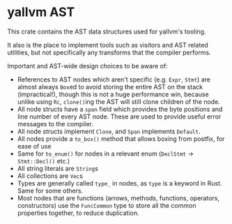 # yallvm AST

This crate contains the AST data structures used for yallvm's tooling.

It also is the place to implement tools such as visitors and AST related utilities,
but not specifically any transforms that the compiler performs.

Important and AST-wide design choices to be aware of:
 - References to AST nodes which aren't specific (e.g. `Expr`, `Stmt`) are almost always
   `Box`ed to avoid storing the entire AST on the stack (impractical!),
   though this is not a huge performance win, because unlike using `Rc`,
   `clone()`ing the AST will still clone children of the node.
 - All node structs have a `span` field which provides the byte positions and line number of
   every AST node. These are used to provide useful error messages to the compiler.
 - All node structs implement `Clone`, and `Span` implements `Default`.
 - All nodes provide a `to_box()` method that allows boxing from postfix, for ease of use
 - Same for `to_enum()` for nodes in a relevant enum (`DeclStmt` → `Stmt::Decl()` etc.)
 - All string literals are `String`s
 - All collections are `Vec`s
 - Types are generally called `type_` in nodes, as `type` is a keyword in Rust. Same for some others.
 - Most nodes that are functions (arrows, methods, functions, operators, constructors) use the
   `FuncCommon` type to store all the common properties together, to reduce duplication.